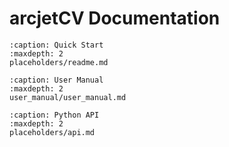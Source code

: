 # arcjetCV Documentation

```{toctree} 
:caption: Quick Start
:maxdepth: 2
placeholders/readme.md
```

```{toctree} 
:caption: User Manual
:maxdepth: 2
user_manual/user_manual.md
```

```{toctree} 
:caption: Python API
:maxdepth: 2
placeholders/api.md
```
